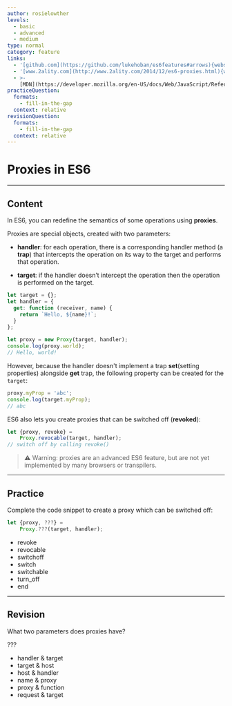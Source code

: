 ```yaml
---
author: rosielowther
levels:
  - basic
  - advanced
  - medium
type: normal
category: feature
links:
  - '[github.com](https://github.com/lukehoban/es6features#arrows){website}'
  - '[www.2ality.com](http://www.2ality.com/2014/12/es6-proxies.html){website}'
  - >-
    [MDN](https://developer.mozilla.org/en-US/docs/Web/JavaScript/Reference/Global_Objects/Proxy){website}
practiceQuestion:
  formats:
    - fill-in-the-gap
  context: relative
revisionQuestion:
  formats:
    - fill-in-the-gap
  context: relative
---
```


# Proxies in ES6


---

## Content

In ES6, you can redefine the semantics of some operations using **proxies**. 

Proxies are special objects, created with two parameters:

- **handler**: for each operation, there is a corresponding handler method (a **trap**) that intercepts the operation on its way to the target and performs that operation. 

- **target**: if the handler doesn’t intercept the operation then the operation is performed on the target.

```javascript
let target = {};
let handler = {
  get: function (receiver, name) {
    return `Hello, ${name}!`;
  }
};

let proxy = new Proxy(target, handler);
console.log(proxy.world);
// Hello, world!
```

However, because the handler doesn't implement a trap **set**(setting properties) alongside **get** trap, the following property can be created for the `target`:
```javascript
proxy.myProp = 'abc';
console.log(target.myProp);
// abc
```

ES6 also lets you create proxies that can be switched off (**revoked**):
```javascript
let {proxy, revoke} =
    Proxy.revocable(target, handler);
// switch off by calling revoke()
```

> ⚠️ Warning: proxies are an advanced ES6 feature, but are not yet implemented by many browsers or transpilers.

---

## Practice

Complete the code snippet to create a proxy which can be switched off:
```javascript
let {proxy, ???} = 
    Proxy.???(target, handler);
```

- revoke
- revocable
- switchoff
- switch
- switchable
- turn_off
- end


---

## Revision

What two parameters does proxies have?

???

- handler & target
- target & host
- host & handler
- name & proxy
- proxy & function
- request & target
 
 